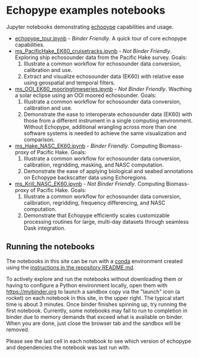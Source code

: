 # Echopype examples notebooks

Jupyter notebooks demonstrating [echopype](https://echopype.readthedocs.io) capabilities and usage.

- [echopype_tour.ipynb](echopype_tour.ipynb) - *Binder Friendly*. A quick tour of core echopype capabilities.
- [ms_PacificHake_EK60_cruisetracks.ipynb](ms_PacificHake_EK60_cruisetracks.ipynb) - *Not Binder Friendly*. Exploring ship echosounder data from the Pacific Hake survey. Goals:
    1. Illustrate a common workflow for echosounder data conversion, calibration and use.
    2. Extract and visualize echosounder data (EK60) with relative ease using geospatial and temporal filters. 
- [ms_OOI_EK60_mooringtimeseries.ipynb](ms_OOI_EK60_mooringtimeseries.ipynb) - *Not Binder Friendly*. Wacthing a solar eclipse using an OOI moored echosounder. Goals:
    1. Illustrate a common workflow for echosounder data conversion, calibration and use.
    2. Demonstrate the ease to interoperate echosounder data (EK60) with those from a different instrument in a single computing environment. Without Echopype, additional wrangling across more than one software systems is needed to achieve the same visualization and comparison.
- [ms_Hake_NASC_EK60.ipynb](ms_Hake_NASC_EK60.ipynb) - *Binder Friendly*. Computing Biomass-proxy of Pacific Hake. Goals:
    1. Illustrate a common workflow for echosounder data conversion, calibration, regridding, masking, and NASC computation.
    2. Demonstrate the ease of applying biological and seabed annotations on Echopype backscatter data using Echoregions.
- [ms_Krill_NASC_EK60.ipynb](ms_Hake_NASC_EK60.ipynb) - *Not Binder Friendly*. Computing Biomass-proxy of Pacific Hake. Goals:
    1. Illustrate a common workflow for echosounder data conversion, calibration, regridding, frequency differencing, and NASC computation.
    2. Demonstrate that Echopype efficiently scales customizable processing routines for large, multi-day datasets through seamless Dask integration.


## Running the notebooks

The notebooks in this site can be run with a [conda](https://docs.conda.io) environment created using the [instructions in the repository README.md](https://github.com/OSOceanAcoustics/echopype-examples#run-the-notebooks-locally-on-your-machine).

To actively explore and run the notebooks without downloading them or having to configure a Python environment locally, open them with https://mybinder.org to launch a sandbox copy via the "launch" icon (a rocket) on each notebook in this site, in the upper right. The typical start time is about 3 minutes. Once binder finishes spinning up, try running the first notebook. Currently, some notebooks may fail to run to completion in binder due to memory demands that exceed what is available on binder. When you are done, just close the browser tab and the sandbox will be removed.

Please see the last cell in each notebook to see which version of echopype and dependencies the notebook was last run with.
